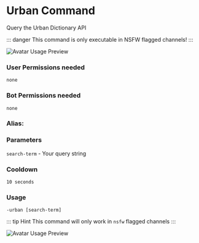 # Urban Command
Query the Urban Dictionary API

::: danger
This command is only executable in NSFW flagged channels!
:::

![Avatar Usage Preview](https://cdn.discordapp.com/attachments/396964573007052800/546463916780290068/nsfw.gif)

### User Permissions needed
`none`
### Bot Permissions needed
`none`

### Alias:
> <Badge text="none" type="error" vertical="middle"/>

### Parameters
`search-term` - Your query string

### Cooldown
`10 seconds`

### Usage
`-urban [search-term]`

::: tip Hint
This command will only work in `nsfw` flagged channels
:::

![Avatar Usage Preview](https://cdn.discordapp.com/attachments/469576672128139275/545585251284549682/unknown.png)

<CustomLayout/>